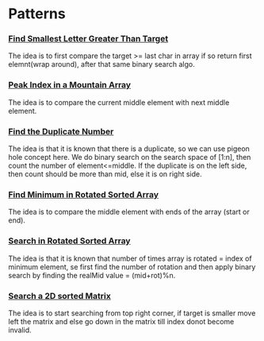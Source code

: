 # Patterns 

### [Find Smallest Letter Greater Than Target](https://leetcode.com/problems/binary-search/)

The idea is to first compare the target >= last char in array if so return first elemnt(wrap around), after that same binary search algo.


### [Peak Index in a Mountain Array](https://leetcode.com/problems/peak-index-in-a-mountain-array/)

The idea is to compare the current middle element with next middle element.


### [Find the Duplicate Number](https://leetcode.com/problems/find-the-duplicate-number/)

The idea is that it is known that there is a duplicate, so we can use pigeon hole concept here. We do binary search on the search space of [1:n], then count the number of element<=middle. If the duplicate is on the left side, then count should be more than mid, else it is on right side. 


### [Find Minimum in Rotated Sorted Array](https://leetcode.com/problems/kth-smallest-element-in-a-sorted-matrix/)

The idea is to compare the middle element with ends of the array (start or end).



### [Search in Rotated Sorted Array](https://leetcode.com/problems/search-in-rotated-sorted-array/)

The idea is that it is known that number of times array is rotated = index of minimum element, se first find the number of rotation and then apply binary search by finding the realMid value = (mid+rot)%n.


### [Search a 2D sorted Matrix](https://leetcode.com/problems/search-a-2d-matrix/)

The idea is to start searching from top right corner, if target is smaller move left the matrix and else go down in the matrix till index donot become invalid.

